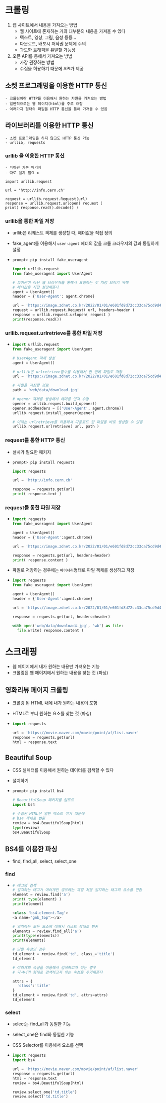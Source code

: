 
# 크롤링

1. 웹 사이트에서 내용을 가져오는 방법
    - 웹 사이트에 존재하는 거의 대부분의 내용을 가져올 수 있다
    - 텍스트, 영상, 그림, 음성 등등...
    - 다운로드, 배포시 저작권 문제에 주의
    - 과도한 트래픽을 유발할 가능성
2. 오픈 API를 통해서 가져오는 방법
    - 가장 권장하는 방법
    - 수집을 허용하기 때문에 API가 제공





## 소켓 프로그래밍을 이용한 HTTP 통신

    - 크롤링이란 HTTP를 이용해서 원하는 자원을 가져오는 방법
    - 일반적으로는 웹 페이지(html)를 주로 요청
    - 여러가지 형태의 파일을 HTTP 통신을 통해 가져올 수 있음





## 라이브러리를 이용한 HTTP 통신

    - 소켓 프로그래밍을 하지 않고도 HTTP 통신 가능
    - urllib, requests





### urllib 을 이용한 HTTP 통신

    - 파이썬 기본 패키지
    - 따로 설치 필요 x
    
    import urllib.request
    
    url = 'http://info.cern.ch'
    
    request = urllib.request.Request(url)
    response = urllib.request.urlopen( request )
    print( response.read().decode() )



### urllib을 통한 파일 저장

- urllib은 리퀘스트 객체를 생성할 때, 헤더값을 직접 정의

- fake_agent를 이용해서 `user-agent` 헤더의 값을 크롬 크라우저의 값과 동일하게 설정

- ```python
  prompt> pip install fake_useragent
  
  import urllib.request
  from fake_useragent import UserAgent
  
  # 파이썬이 아닌 웹 브라우저를 통해서 요청하는 것 처럼 보이기 위해
  # 헤더값을 직접 설정해준다
  agent = UserAgent()
  header = {'User-Agent': agent.chrome}
  
  url = 'https://image.zdnet.co.kr/2022/01/01/e601fd8d72cc33ca75cd9d41d3315684.jpg'
  request = urllib.request.Request( url, headers=header )
  response = urllib.request.urlopen( request )
  print(response.read())
  ```



### urllib.request.urlretrieve를 통한 파일 저장

- ```python
  import urllib.request
  from fake_useragent import UserAgent
  
  # UserAgent 객체 생성
  agent = UserAgent()
  
  # urllib은 urlretrieve함수를 이용해서 한 번에 파일로 저장
  url = 'https://image.zdnet.co.kr/2022/01/01/e601fd8d72cc33ca75cd9d41d3315684.jpg'
  
  # 파일을 저장할 경로
  path = 'web/data/download.jpg'
  
  # opener 객체를 생성해서 헤더를 먼저 수정
  opener = urllib.request.build_opener()
  opener.addheaders = [('User-Agent', agent.chrome)]
  urllib.request.install_opener(opener)
  
  # 이제는 urlretrieve를 이용해서 다운로드 한 파일을 바로 생성할 수 있음
  urllib.request.urlretrieve( url, path )
  ```



### request를 통한 HTTP 통신

- 설치가 필요한 패키지

- ```python
  prompt> pip install requests
  
  import requests
  
  url = 'http://info.cern.ch'
  
  response = requests.get(url)
  print( response.text )
  ```



### request를 통한 파일 저장

- ```python
  import requests
  from fake_useragent import UserAgent
  
  agent = UserAgent()
  header = {'User-Agent':agent.chrome}
  
  url = 'https://image.zdnet.co.kr/2022/01/01/e601fd8d72cc33ca75cd9d41d3315684.jpg'
  
  response = requests.get(url, headers=header)
  print( response.content )
  ```

- 파일로 저장하는 경우에는 `바이너리`형태로 파일 객체를 생성하고 저장

- ```python
  import requests
  from fake_useragent import UserAgent
  
  agent = UserAgent()
  header = {'User-Agent':agent.chrome}
  
  url = 'https://image.zdnet.co.kr/2022/01/01/e601fd8d72cc33ca75cd9d41d3315684.jpg'
  
  response = requests.get(url, headers=header)
  
  with open('web/data/download4.jpg', 'wb') as file:
    file.write( response.content )
  ```



# 스크래핑

- 웹 페이지에서 내가 원하는 내용만 가져오는 기능
- 크롤링된 웹 페이지에서 원하는 내용을 찾는 것 (파싱)



## 영화리뷰 페이지 크롤링

- 크롤링 된 HTML 내에 내가 원하는 내용이 포함

- HTML로 부터 원하는 요소를 찾는 것 (파싱)

- ```python
  import requests
  
  url = 'https://movie.naver.com/movie/point/af/list.naver'
  response = requests.get(url)
  html = response.text
  ```



## Beautiful Soup

- CSS 셀렉터를 이용해서 원하는 데이터를 검색할 수 있다

- 설치하기

- ```python
  prompt> pip install bs4
  
  # BeautifulSoup 패키지를 임포트
  import bs4
  
  # 수집된 HTML은 일반 텍스트 이기 때문에
  # bs4 객체로 변환
  review = bs4.BeautifulSoup(html)
  type(review)
  bs4.BeautifulSoup
  
  ```



## BS4를 이용한 파싱

- find, find_all, select, select_one



### find

- ```python
  # 태그명 검색
  # 일치하는 태그가 여러개인 경우에는 제일 처음 일치하는 태그의 요소를 반환
  element = review.find('a')
  print( type(element) )
  print(element)
  
  <class 'bs4.element.Tag'>
  <a name="gnb_top"></a>
  
  # 일치하는 모든 요소에 대해서 리스트 형태로 반환
  elements = review.find_all('a')
  print(type(elements))
  print(elements)
  
  # 단일 속성인 경우 
  td_element = review.find('td', class_='title')
  td_element
  
  # 여러개의 속성을 이용해서 검색하고자 하는 경우
  # 딕셔너리 형태로 검색하고자 하는 속성을 추가해준다
  
  attrs = {
    'class':'title'
  }
  td_element = review.find('td', attrs=attrs)
  td_element
  ```



### select

- select는 find_all과 동일한 기능
- select_one은 find와 동일한 기능
- CSS Selector를 이용해서 요소를 선택

- ```python
  import requests
  import bs4
  
  url = 'https://movie.naver.com/movie/point/af/list.naver'
  response = requests.get(url)
  html = response.text
  review = bs4.BeautifulSoup(html)
  
  review.select_one('td.title')
  review.select('td.title')
  ```



















